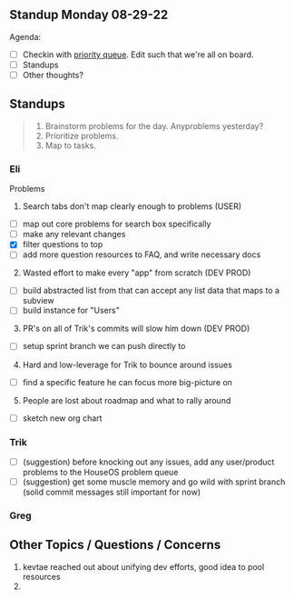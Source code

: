 ## Standup Monday 08-29-22

Agenda:

- [ ] Checkin with [priority queue](https://github.com/orgs/Krause-House/projects/6/views/1). Edit such that we're all on board.
- [ ] Standups
- [ ] Other thoughts?

## Standups

> 1. Brainstorm problems for the day. Anyproblems yesterday?
> 2. Prioritize problems.
> 3. Map to tasks.


### Eli
Problems

1. Search tabs don't map clearly enough to problems (USER)
- [ ] map out core problems for search box specifically
- [ ] make any relevant changes
- [x] filter questions to top
- [ ] add more question resources to FAQ, and write necessary docs

2. Wasted effort to make every "app" from scratch (DEV PROD)
- [ ] build abstracted list from that can accept any list data that maps to a subview
- [ ] build instance for "Users"

3. PR's on all of Trik's commits will slow him down (DEV PROD)
- [ ] setup sprint branch we can push directly to

4. Hard and low-leverage for Trik to bounce around issues
- [ ] find a specific feature he can focus more big-picture on

5. People are lost about roadmap and what to rally around
- [ ] sketch new org chart

### Trik
- [ ] (suggestion) before knocking out any issues, add any user/product problems to the HouseOS problem queue
- [ ] (suggestion) get some muscle memory and go wild with sprint branch (solid commit messages still important for now)

### Greg


## Other Topics / Questions / Concerns
1. kevtae reached out about unifying dev efforts, good idea to pool resources
2. 
